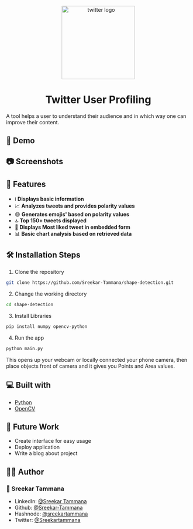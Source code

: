 <p align="center">
    <img alt="twitter logo" src="https://user-images.githubusercontent.com/42037409/205439900-d72be377-697e-4d31-ae30-f30439b1b349.png" width="200" /
</p>
<h1 align="center">Twitter User Profiling</h1>

A tool helps a user to understand their audience and in which way one can improve their content.

## 🚀 Demo

## 📷 Screenshots

## 🧐 Features
- ℹ **Displays basic information**
- 📈 **Analyzes tweets and provides polarity values**
- 😄 **Generates emojis' based on polarity values**
- 🔝 **Top 150+ tweets displayed**
- 🌟 **Displays Most liked tweet in embedded form**
- 📊 **Basic chart analysis based on retrieved data**

## 🛠️ Installation Steps

1. Clone the repository

```bash
git clone https://github.com/Sreekar-Tammana/shape-detection.git
```

2. Change the working directory

```bash
cd shape-detection
```

3. Install Libraries

```bash
pip install numpy opencv-python
```

4. Run the app
```bash
python main.py
```

This opens up your webcam or locally connected your phone camera, then place objects front of camera and it gives you Points and Area values.

## 💻 Built with
- [Python](https://python.org/)
- [OpenCV](https://opencv.org/releases/)

## 🌈 Future Work
- Create interface for easy usage
- Deploy application
- Write a blog about project

## 👨‍💻 Author

### 👤 Sreekar Tammana
- LinkedIn: [@Sreekar Tammana](https://www.linkedin.com/in/sreekar-tammana)
- Github: [@Sreekar-Tammana](https://github.com/Sreekar-Tammana)
- Hashnode: [@sreekartammana](https://hashnode.com/@sreekartammana)
- Twitter: [@Sreekartammana](https://twitter.com/Sreekartammana)
